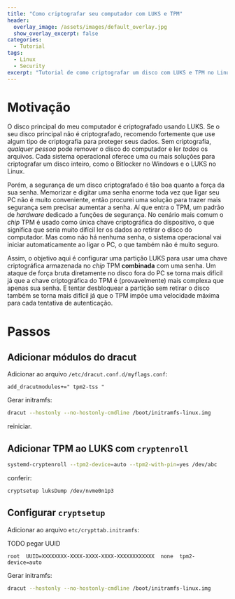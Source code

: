 ```yaml
---
title: "Como criptografar seu computador com LUKS e TPM"
header:
  overlay_image: /assets/images/default_overlay.jpg
  show_overlay_excerpt: false
categories:
  - Tutorial
tags:
  - Linux
  - Security
excerpt: "Tutorial de como criptografar um disco com LUKS e TPM no Linux"
---
```


# Motivação

O disco principal do meu computador é criptografado usando LUKS. Se o seu disco principal não é criptografado, recomendo fortemente que use algum tipo de criptografia para proteger seus dados. Sem criptografia, _qualquer pessoa_ pode remover o disco do computador e ler _todos_ os arquivos. Cada sistema operacional oferece uma ou mais soluções para criptografar um disco inteiro, como o Bitlocker no Windows e o LUKS no Linux.

Porém, a segurança de um disco criptografado é tão boa quanto a força da sua senha. Memorizar e digitar uma senha enorme toda vez que ligar seu PC não é muito conveniente, então procurei uma solução para trazer mais segurança sem precisar aumentar a senha. Aí que entra o TPM, um padrão de _hardware_ dedicado a funções de segurança. No cenário mais comum o _chip_ TPM é usado como única chave criptográfica do dispositivo, o que significa que seria muito difícil ler os dados ao retirar o disco do computador. Mas como não há nenhuma senha, o sistema operacional vai iniciar automaticamente ao ligar o PC, o que também não é muito seguro.

Assim, o objetivo aqui é configurar uma partição LUKS para usar uma chave criptográfica armazenada no _chip_ TPM **combinada** com uma senha. Um ataque de força bruta diretamente no disco fora do PC se torna mais difícil já que a chave criptográfica do TPM é (provavelmente) mais complexa que apenas sua senha. E tentar desbloquear a partição sem retirar o disco também se torna mais difícil já que o TPM impõe uma velocidade máxima para cada tentativa de autenticação.

# Passos

## Adicionar módulos do dracut

Adicionar ao arquivo `/etc/dracut.conf.d/myflags.conf`:

```
add_dracutmodules+=" tpm2-tss "
```

Gerar initramfs:

```bash
dracut --hostonly --no-hostonly-cmdline /boot/initramfs-linux.img
```

reiniciar.

## Adicionar TPM ao LUKS com `cryptenroll`

```bash
systemd-cryptenroll --tpm2-device=auto --tpm2-with-pin=yes /dev/abc
```

conferir:

```bash
cryptsetup luksDump /dev/nvme0n1p3
```

## Configurar `cryptsetup`

Adicionar ao arquivo `etc/crypttab.initramfs`:

TODO pegar UUID
```
root  UUID=XXXXXXXX-XXXX-XXXX-XXXX-XXXXXXXXXXXX  none  tpm2-device=auto
```

Gerar initramfs:

```bash
dracut --hostonly --no-hostonly-cmdline /boot/initramfs-linux.img
```
